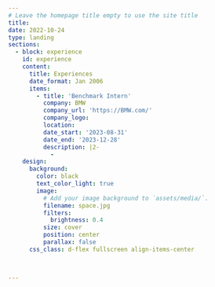```yaml
---
# Leave the homepage title empty to use the site title
title:
date: 2022-10-24
type: landing
sections:
  - block: experience
    id: experience
    content:
      title: Experiences
      date_format: Jan 2006
      items:
        - title: 'Benchmark Intern'
          company: BMW
          company_url: 'https://BMW.com/'
          company_logo:
          location: 
          date_start: '2023-08-31'
          date_end: '2023-12-28'
          description: |2-
            -
    design:
      background:
        color: black
        text_color_light: true
        image:
          # Add your image background to `assets/media/`.
          filename: space.jpg
          filters:
            brightness: 0.4
          size: cover
          position: center
          parallax: false
      css_class: d-flex fullscreen align-items-center
  


---
```

